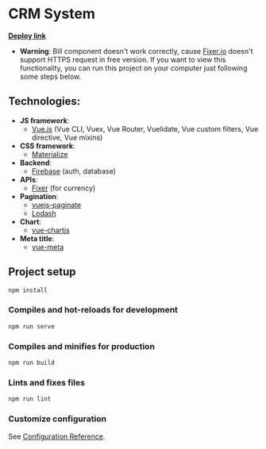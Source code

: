 # CRM System

[**Deploy link**](https://vue-crm-d352f.firebaseapp.com/)
  - **Warning**: Bill component doesn't work correctly, cause [Fixer.io](https://fixer.io/) doesn't support HTTPS request in free version.
  If you want to view this functionality, you can run this project on your computer just following some steps below.

## Technologies:
- **JS framework**:
  - [Vue.js](https://vuejs.org/) (Vue CLI, Vuex, Vue Router, Vuelidate, Vue custom filters, Vue directive, Vue mixins)
- **CSS framework**: 
  - [Materialize](https://materializecss.com/)
- **Backend**: 
  - [Firebase](https://firebase.google.com/) (auth, database)
- **APIs**: 
  - [Fixer](https://fixer.io/) (for currency)
- **Pagination**:
  - [vuejs-paginate](https://www.npmjs.com/package/vuejs-paginate)
  - [Lodash](https://lodash.com/)
- **Chart**:
  - [vue-chartjs](https://vue-chartjs.org/)
- **Meta title**:
  - [vue-meta](https://vue-meta.nuxtjs.org/)


## Project setup
```
npm install
```

### Compiles and hot-reloads for development
```
npm run serve
```

### Compiles and minifies for production
```
npm run build
```

### Lints and fixes files
```
npm run lint
```

### Customize configuration
See [Configuration Reference](https://cli.vuejs.org/config/).
